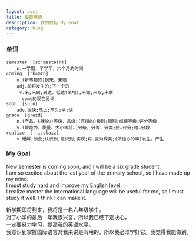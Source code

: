 ```yaml
---
layout: post
title: 每日英语
description: 我的目标 My Goal
category: blog
---
```


### 单词
```
semester  [sɪˈmestə(r)]
    n.一学期，半学年，六个月的时间
coming  [ˈkʌmɪŋ] 
    n.(新事物的)到来，来临
    adj.即将发生的;下一个的
     v.来;来到;到达，抵达(某地);来做;来取;来拿
      come的现在分词
soon  [suːn]
    adv.很快;马上;不久;早;快
grade  [ɡreɪd]
    n.(产品、材料的)等级，品级;(官衔的)级别;职别;成绩等级;评分等级
    v.(按能力、质量、大小等将…)分级，分等，分类;给…评分;给…分数
realize  [ˈriːəlaɪz]
    v.理解;领会;认识到;意识到;实现;将…变为现实;(所担心的事)发生，产生
```

### My Goal
New semester is coming soon, and I will be a six grade student.   
I am so excited about the last year of the primary school, so I have made up my mind.   
I must study hard and improve my English level.   
I realize master the International language will be useful for me, so I must study it well. I think I can make it. 

新学期即将到来，我将是一名六年级学生。  
对于小学的最后一年我很兴奋，所以我已经下定决心，  
一定要努力学习，提高我的英语水平。  
我意识到掌握国际语言对我来说是有用的，所以我必须学好它。我觉得我能做到。  


































